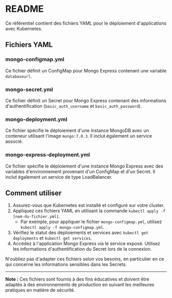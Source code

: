 # README

Ce référentiel contient des fichiers YAML pour le déploiement d'applications avec Kubernetes.

## Fichiers YAML

### mongo-configmap.yml

Ce fichier définit un ConfigMap pour Mongo Express contenant une variable `databaseurl`.

### mongo-secret.yml

Ce fichier définit un Secret pour Mongo Express contenant des informations d'authentification (`basic_auth_username` et `basic_auth_password`).

### mongo-deployment.yml

Ce fichier spécifie le déploiement d'une instance MongoDB avec un conteneur utilisant l'image `mongo:7.0.3`. Il inclut également un service associé.

### mongo-express-deployment.yml

Ce fichier spécifie le déploiement d'une instance Mongo Express avec des variables d'environnement provenant d'un ConfigMap et d'un Secret. Il inclut également un service de type LoadBalancer.

## Comment utiliser

1. Assurez-vous que Kubernetes est installé et configuré sur votre cluster.
2. Appliquez ces fichiers YAML en utilisant la commande `kubectl apply -f [nom-du-fichier.yml]`.
   - Par exemple, pour appliquer le fichier `mongo-configmap.yml`, utilisez `kubectl apply -f mongo-configmap.yml`.
3. Vérifiez le statut des déploiements et services avec `kubectl get deployments` et `kubectl get services`.
4. Accédez à l'application Mongo Express via le service exposé. Utilisez les informations d'authentification du Secret lors de la connexion.

N'oubliez pas d'adapter ces fichiers selon vos besoins, en particulier en ce qui concerne les informations sensibles dans les Secrets.

---

**Note :** Ces fichiers sont fournis à des fins éducatives et doivent être adaptés à des environnements de production en suivant les meilleures pratiques en matière de sécurité.
